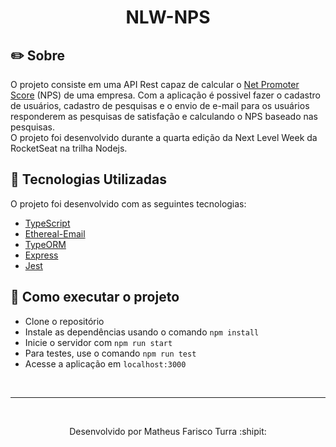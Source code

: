 <h1 align="center">
    NLW-NPS
</h1>


## :pencil2: Sobre
O projeto consiste em uma API Rest capaz de calcular o [Net Promoter Score](https://pt.wikipedia.org/wiki/Net_Promoter_Score) (NPS) de uma empresa.
Com a aplicação é possivel fazer o cadastro de usuários, cadastro de pesquisas e o envio de e-mail para os usuários responderem as pesquisas de satisfação e calculando o NPS baseado nas pesquisas.
<br>
O projeto foi desenvolvido durante a quarta edição da Next Level Week da RocketSeat na trilha Nodejs.

## :rocket: Tecnologias Utilizadas
O projeto foi desenvolvido com as seguintes tecnologias:

- [TypeScript](https://www.typescriptlang.org/)
- [Ethereal-Email](https://ethereal.email/)
- [TypeORM](https://typeorm.io/#/)
- [Express](https://expressjs.com/pt-br/)
- [Jest](https://jestjs.io/)

## :electric_plug:	Como executar o projeto
- Clone o repositório
- Instale as dependências usando o comando `npm install`
- Inicie o servidor com `npm run start`
- Para testes, use o comando `npm run test`
- Acesse a aplicação em `localhost:3000`

<br>
<hr>
<br>

<p align="center">
    Desenvolvido por Matheus Farisco Turra :shipit:
</p>
